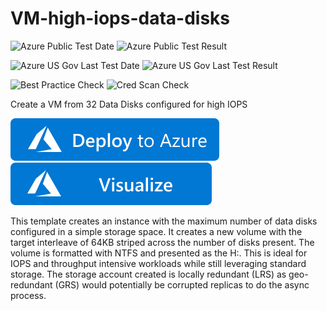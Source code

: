 # VM-high-iops-data-disks

![Azure Public Test Date](https://azurequickstartsservice.blob.core.windows.net/badges/demos/vm-32-data-disks-high-iops/PublicLastTestDate.svg)
![Azure Public Test Result](https://azurequickstartsservice.blob.core.windows.net/badges/demos/vm-32-data-disks-high-iops/PublicDeployment.svg)

![Azure US Gov Last Test Date](https://azurequickstartsservice.blob.core.windows.net/badges/demos/vm-32-data-disks-high-iops/FairfaxLastTestDate.svg)
![Azure US Gov Last Test Result](https://azurequickstartsservice.blob.core.windows.net/badges/demos/vm-32-data-disks-high-iops/FairfaxDeployment.svg)

![Best Practice Check](https://azurequickstartsservice.blob.core.windows.net/badges/demos/vm-32-data-disks-high-iops/BestPracticeResult.svg)
![Cred Scan Check](https://azurequickstartsservice.blob.core.windows.net/badges/demos/vm-32-data-disks-high-iops/CredScanResult.svg)

Create a VM from 32 Data Disks configured for high IOPS

[![Deploy To Azure](https://raw.githubusercontent.com/Azure/azure-quickstart-templates/master/1-CONTRIBUTION-GUIDE/images/deploytoazure.svg?sanitize=true)](https://portal.azure.com/#create/Microsoft.Template/uri/https%3A%2F%2Fraw.githubusercontent.com%2FAzure%2Fazure-quickstart-templates%2Fmaster%2Fdemos%2Fvm-32-data-disks-high-iops%2Fazuredeploy.json)  [![Visualize](https://raw.githubusercontent.com/Azure/azure-quickstart-templates/master/1-CONTRIBUTION-GUIDE/images/visualizebutton.svg?sanitize=true)](http://armviz.io/#/?load=https%3A%2F%2Fraw.githubusercontent.com%2FAzure%2Fazure-quickstart-templates%2Fmaster%2Fdemos%2Fvm-32-data-disks-high-iops%2Fazuredeploy.json)

This template creates an instance with the maximum number of data disks configured in a simple storage space.   It creates a new volume with the target interleave of 64KB striped across the number of disks present.  The volume is formatted with NTFS and presented as the H:\.    This is ideal for IOPS and throughput intensive workloads while still leveraging standard storage.  The storage account created is locally redundant (LRS) as geo-redundant (GRS) would potentially be corrupted replicas to do the async process.


